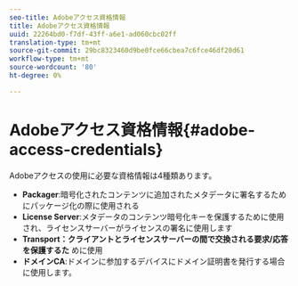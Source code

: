 ```yaml
---
seo-title: Adobeアクセス資格情報
title: Adobeアクセス資格情報
uuid: 22264bd0-f7df-43ff-a6e1-ad060cbc02ff
translation-type: tm+mt
source-git-commit: 29bc8323460d9be0fce66cbea7c6fce46df20d61
workflow-type: tm+mt
source-wordcount: '80'
ht-degree: 0%

---
```



# Adobeアクセス資格情報{#adobe-access-credentials}

Adobeアクセスの使用に必要な資格情報は4種類あります。

* **Packager**:暗号化されたコンテンツに追加されたメタデータに署名するためにパッケージ化の際に使用される
* **License Server**:メタデータのコンテンツ暗号化キーを保護するために使用され、ライセンスサーバーがライセンスの署名に使用します
* **Transport：クライアントとライセンスサーバーの間で交換される要求/応答を保護するた** めに使用
* **ドメインCA**:ドメインに参加するデバイスにドメイン証明書を発行する場合に使用します。


